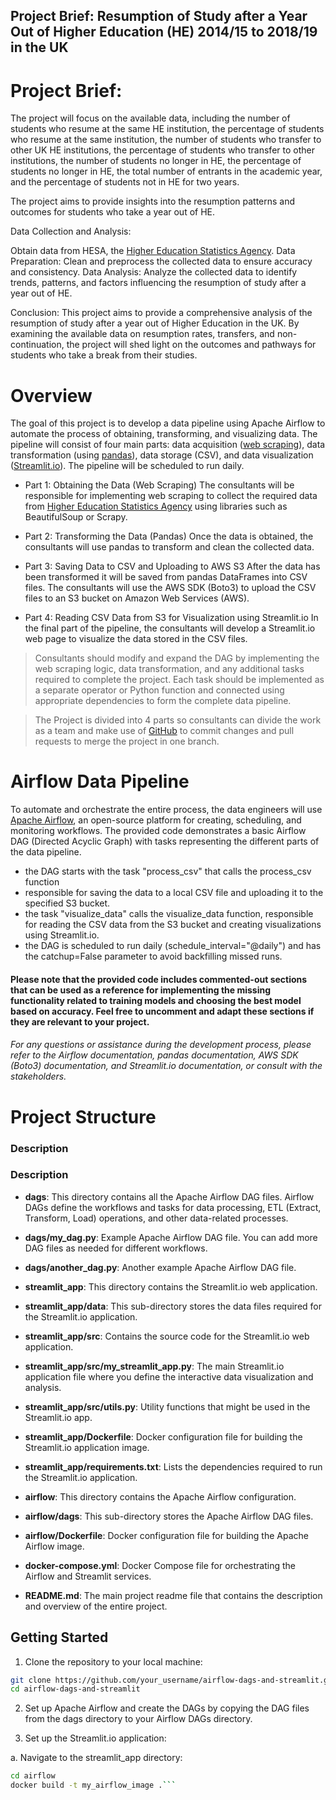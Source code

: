 ## Project Brief: Resumption of Study after a Year Out of Higher Education (HE) 2014/15 to 2018/19 in the UK

# Project Brief:
The project will focus on the available data, including the number of students who resume at the same HE institution, the percentage of students who resume at the same institution, the number of students who transfer to other UK HE institutions, the percentage of students who transfer to other institutions, the number of students no longer in HE, the percentage of students no longer in HE, the total number of entrants in the academic year, and the percentage of students not in HE for two years. 

The project aims to provide insights into the resumption patterns and outcomes for students who take a year out of HE.

Data Collection and Analysis:

Obtain data from HESA, the [Higher Education Statistics Agency](https://www.hesa.ac.uk/data-and-analysis/performance-indicators/non-continuation-summary).
Data Preparation: Clean and preprocess the collected data to ensure accuracy and consistency.
Data Analysis: Analyze the collected data to identify trends, patterns, and factors influencing the resumption of study after a year out of HE. 

Conclusion:
This project aims to provide a comprehensive analysis of the resumption of study after a year out of Higher Education in the UK. By examining the available data on resumption rates, transfers, and non-continuation, the project will shed light on the outcomes and pathways for students who take a break from their studies.

# Overview
The goal of this project is to develop a data pipeline using Apache Airflow to automate the process of obtaining, transforming, and visualizing data. The pipeline will consist of four main parts: data acquisition ([web scraping](https://www.crummy.com/software/BeautifulSoup/bs4/doc/)), data transformation (using [pandas](https://pandas.pydata.org/docs/)), data storage (CSV), and data visualization ([Streamlit.io](https://streamlit.io/)). The pipeline will be scheduled to run daily.

* Part 1: Obtaining the Data (Web Scraping)
The consultants will be responsible for implementing web scraping to collect the required data from [Higher Education Statistics Agency](https://www.hesa.ac.uk/data-and-analysis/performance-indicators/non-continuation-summary) using libraries such as BeautifulSoup or Scrapy.

* Part 2: Transforming the Data (Pandas)
Once the data is obtained, the consultants will use pandas to transform and clean the collected data. 

* Part 3: Saving Data to CSV and Uploading to AWS S3
After the data has been transformed it will be saved from pandas DataFrames into CSV files. The consultants will use the AWS SDK (Boto3) to upload the CSV files to an S3 bucket on Amazon Web Services (AWS). 

* Part 4: Reading CSV Data from S3 for Visualization using Streamlit.io
In the final part of the pipeline, the consultants will develop a Streamlit.io web page to visualize the data stored in the CSV files. 

> Consultants should modify and expand the DAG by implementing the web scraping logic, data transformation, and any additional tasks required to complete the project. Each task should be implemented as a separate operator or Python function and connected using appropriate dependencies to form the complete data pipeline.

> The Project is divided into 4 parts so consultants can divide the work as a team and make use of [GitHub](https://github.com/) to commit changes and pull requests to merge the project in one branch.

# Airflow Data Pipeline
To automate and orchestrate the entire process, the data engineers will use [Apache Airflow](https://airflow.apache.org/), an open-source platform for creating, scheduling, and monitoring workflows. The provided code demonstrates a basic Airflow DAG (Directed Acyclic Graph) with tasks representing the different parts of the data pipeline.

- the DAG starts with the task "process_csv" that calls the process_csv function
- responsible for saving the data to a local CSV file and uploading it to the specified S3 bucket. 
- the task "visualize_data" calls the visualize_data function, responsible for reading the CSV data from the S3 bucket and creating visualizations using Streamlit.io.
- the DAG is scheduled to run daily (schedule_interval="@daily") and has the catchup=False parameter to avoid backfilling missed runs.

#### Please note that the provided code includes commented-out sections that can be used as a reference for implementing the missing functionality related to training models and choosing the best model based on accuracy. Feel free to uncomment and adapt these sections if they are relevant to your project.

###### For any questions or assistance during the development process, please refer to the Airflow documentation, pandas documentation, AWS SDK (Boto3) documentation, and Streamlit.io documentation, or consult with the stakeholders.

# Project Structure

### Description

### Description

- **dags**: This directory contains all the Apache Airflow DAG files. Airflow DAGs define the workflows and tasks for data processing, ETL (Extract, Transform, Load) operations, and other data-related processes.

- **dags/my_dag.py**: Example Apache Airflow DAG file. You can add more DAG files as needed for different workflows.

- **dags/another_dag.py**: Another example Apache Airflow DAG file.

- **streamlit_app**: This directory contains the Streamlit.io web application.

- **streamlit_app/data**: This sub-directory stores the data files required for the Streamlit.io application.

- **streamlit_app/src**: Contains the source code for the Streamlit.io web application.

- **streamlit_app/src/my_streamlit_app.py**: The main Streamlit.io application file where you define the interactive data visualization and analysis.

- **streamlit_app/src/utils.py**: Utility functions that might be used in the Streamlit.io app.

- **streamlit_app/Dockerfile**: Docker configuration file for building the Streamlit.io application image.

- **streamlit_app/requirements.txt**: Lists the dependencies required to run the Streamlit.io application.

- **airflow**: This directory contains the Apache Airflow configuration.

- **airflow/dags**: This sub-directory stores the Apache Airflow DAG files.

- **airflow/Dockerfile**: Docker configuration file for building the Apache Airflow image.

- **docker-compose.yml**: Docker Compose file for orchestrating the Airflow and Streamlit services.

- **README.md**: The main project readme file that contains the description and overview of the entire project.

## Getting Started

1. Clone the repository to your local machine:

```bash
git clone https://github.com/your_username/airflow-dags-and-streamlit.git
cd airflow-dags-and-streamlit
```

2. Set up Apache Airflow and create the DAGs by copying the DAG files from the dags directory to your Airflow DAGs directory.


3. Set up the Streamlit.io application:

a. Navigate to the streamlit_app directory:
```bash
cd airflow
docker build -t my_airflow_image .```
